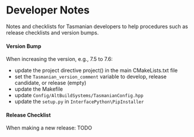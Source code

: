 # Developer Notes

Notes and checklists for Tasmanian developers to help procedures such as release checklists and version bumps.

#### Version Bump

When increasing the version, e.g., 7.5 to 7.6:
* update the project directive project() in the main CMakeLists.txt file
* set the `Tasmanian_version_comment` variable to develop, release candidate, or release (empty)
* update the Makefile
* update `Config/AltBuildSystems/TasmanianConfig.hpp`
* update the `setup.py` in `InterfacePython\PipInstaller`

#### Release Checklist

When making a new release:
TODO